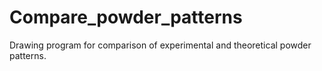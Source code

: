 # Compare_powder_patterns
Drawing program for comparison of experimental and theoretical powder patterns. 
